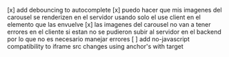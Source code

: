 [x] add debouncing to autocomplete
[x] puedo hacer que mis imagenes del carousel se renderizen en el servidor usando solo el use client en el elemento que las envuelve
[x] las imagenes del carousel no van a tener errores en el cliente si estan no se pudieron subir al servidor en el backend por lo que no es necesario manejar errores
[ ] add no-javascript compatibility to iframe src changes using anchor's with target <iframe-name>
